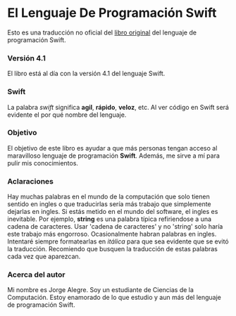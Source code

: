 # El Lenguaje De Programación Swift
Esto es una traducción no oficial del [libro original](https://swift.org/documentation/#the-swift-programming-language) del lenguaje de programación Swift.

### Versión 4.1
El libro está al día con la versión 4.1 del lenguaje Swift.

### Swift
La palabra *swift* significa **agil**, **rápido**, **veloz**, etc. Al ver código en Swift será evidente el por qué nombre del lenguaje.

### Objetivo
El objetivo de este libro es ayudar a que más personas tengan acceso al maravilloso lenguaje de programación **Swift**. Además, me sirve a mí para pulir mis conocimientos.

### Aclaraciones
Hay muchas palabras en el mundo de la computación que solo tienen sentido en ingles o que traducirlas sería más trabajo que simplemente dejarlas en ingles. Si estás metido en el mundo del software, el ingles es inevitable. Por ejemplo, **string** es una palabra típica refiriendose a una cadena de caracteres. Usar 'cadena de caracteres' y no 'string' solo haría este trabajo más engorroso. Ocasionalmente habran palabras en ingles. Intentaré siempre formatearlas en _itálica_ para que sea evidente que se evitó la traducción. Recomiendo que busquen la traducción de estas palabras cada vez que aparezcan.

### Acerca del autor
Mi nombre es Jorge Alegre. Soy un estudiante de Ciencias de la Computación. Estoy enamorado de lo que estudio y aun más del lenguaje de programación Swift.